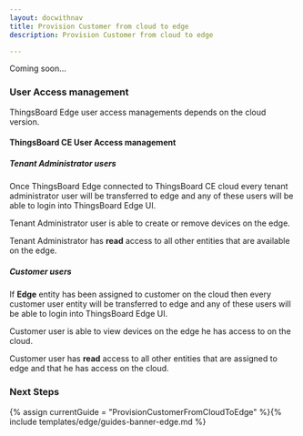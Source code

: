 ```yaml
---
layout: docwithnav
title: Provision Customer from cloud to edge
description: Provision Customer from cloud to edge

---
```


Coming soon…

### User Access management

ThingsBoard Edge user access managements depends on the cloud version.
 
#### ThingsBoard CE User Access management

##### Tenant Administrator users
Once ThingsBoard Edge connected to ThingsBoard CE cloud every tenant administrator user will be transferred to edge and any of these users will be able to login into ThingsBoard Edge UI.

Tenant Administrator user is able to create or remove devices on the edge. 

Tenant Administrator has **read** access to all other entities that are available on the edge.   

##### Customer users
If **Edge** entity has been assigned to customer on the cloud then every customer user entity will be transferred to edge and any of these users will be able to login into ThingsBoard Edge UI.

Customer user is able to view devices on the edge he has access to on the cloud. 

Customer user has **read** access to all other entities that are assigned to edge and that he has access on the cloud.   

### Next Steps

{% assign currentGuide = "ProvisionCustomerFromCloudToEdge" %}{% include templates/edge/guides-banner-edge.md %}